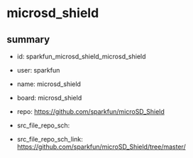 # microsd_shield
 
## summary 
* id: sparkfun_microsd_shield_microsd_shield
* user: sparkfun
* name: microsd_shield
* board: microsd_shield
* repo: https://github.com/sparkfun/microSD_Shield



* src_file_repo_sch: 
* src_file_repo_sch_link: https://github.com/sparkfun/microSD_Shield/tree/master/




